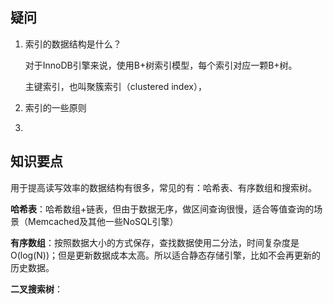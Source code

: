 ## 疑问

1. 索引的数据结构是什么？

   对于InnoDB引擎来说，使用B+树索引模型，每个索引对应一颗B+树。

   主键索引，也叫聚簇索引（clustered index），

2. 索引的一些原则

3. 



## 知识要点

用于提高读写效率的数据结构有很多，常见的有：哈希表、有序数组和搜索树。

**哈希表**：哈希数组+链表，但由于数据无序，做区间查询很慢，适合等值查询的场景（Memcached及其他一些NoSQL引擎）

**有序数组**：按照数据大小的方式保存，查找数据使用二分法，时间复杂度是O(log(N))；但是更新数据成本太高。所以适合静态存储引擎，比如不会再更新的历史数据。

**二叉搜索树**：

